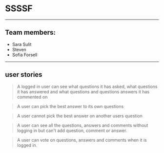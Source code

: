 # SSSSF
-----

## Team members:

* Sara Sulit
* Steven
* Sofia Forsell

----

## user stories

>A logged in user can see what questions it has asked, what questions it has answered and what questions and questions answers it has commented on

>A user can pick the best answer to its own questions

>A user cannot pick the best answer on another users question

>A user can see all the questions, answers and comments without logging in but can't add question, comment or answer.

>A user can vote on questions, answers and comments when it is logged in.

